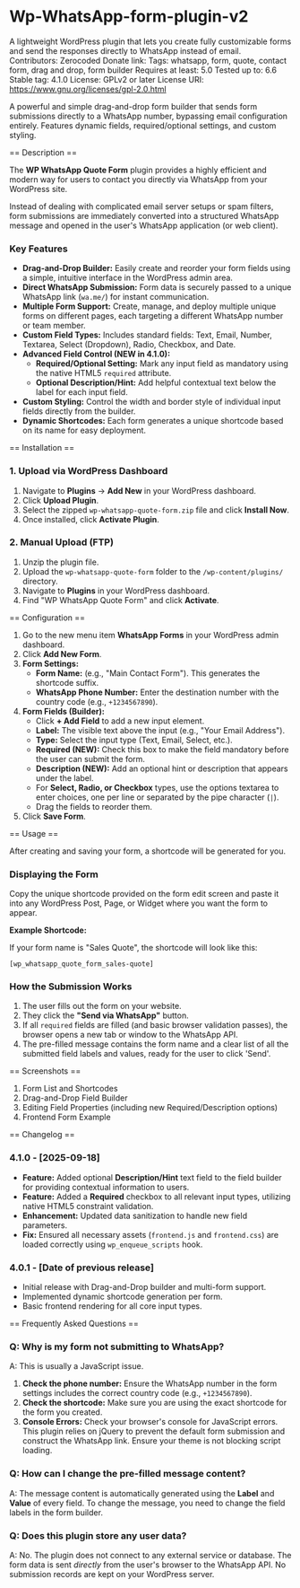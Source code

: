 # Wp-WhatsApp-form-plugin-v2
A lightweight WordPress plugin that lets you create fully customizable forms and send the responses directly to WhatsApp instead of email.
Contributors: Zerocoded
Donate link: 
Tags: whatsapp, form, quote, contact form, drag and drop, form builder
Requires at least: 5.0
Tested up to: 6.6
Stable tag: 4.1.0
License: GPLv2 or later
License URI: https://www.gnu.org/licenses/gpl-2.0.html

A powerful and simple drag-and-drop form builder that sends form submissions directly to a WhatsApp number, bypassing email configuration entirely. Features dynamic fields, required/optional settings, and custom styling.

== Description ==

The **WP WhatsApp Quote Form** plugin provides a highly efficient and modern way for users to contact you directly via WhatsApp from your WordPress site.

Instead of dealing with complicated email server setups or spam filters, form submissions are immediately converted into a structured WhatsApp message and opened in the user's WhatsApp application (or web client).

### Key Features

* **Drag-and-Drop Builder:** Easily create and reorder your form fields using a simple, intuitive interface in the WordPress admin area.
* **Direct WhatsApp Submission:** Form data is securely passed to a unique WhatsApp link (`wa.me/`) for instant communication.
* **Multiple Form Support:** Create, manage, and deploy multiple unique forms on different pages, each targeting a different WhatsApp number or team member.
* **Custom Field Types:** Includes standard fields: Text, Email, Number, Textarea, Select (Dropdown), Radio, Checkbox, and Date.
* **Advanced Field Control (NEW in 4.1.0):**
    * **Required/Optional Setting:** Mark any input field as mandatory using the native HTML5 `required` attribute.
    * **Optional Description/Hint:** Add helpful contextual text below the label for each input field.
* **Custom Styling:** Control the width and border style of individual input fields directly from the builder.
* **Dynamic Shortcodes:** Each form generates a unique shortcode based on its name for easy deployment.

== Installation ==

### 1. Upload via WordPress Dashboard

1.  Navigate to **Plugins** -> **Add New** in your WordPress dashboard.
2.  Click **Upload Plugin**.
3.  Select the zipped `wp-whatsapp-quote-form.zip` file and click **Install Now**.
4.  Once installed, click **Activate Plugin**.

### 2. Manual Upload (FTP)

1.  Unzip the plugin file.
2.  Upload the `wp-whatsapp-quote-form` folder to the `/wp-content/plugins/` directory.
3.  Navigate to **Plugins** in your WordPress dashboard.
4.  Find "WP WhatsApp Quote Form" and click **Activate**.

== Configuration ==

1.  Go to the new menu item **WhatsApp Forms** in your WordPress admin dashboard.
2.  Click **Add New Form**.
3.  **Form Settings:**
    * **Form Name:** (e.g., "Main Contact Form"). This generates the shortcode suffix.
    * **WhatsApp Phone Number:** Enter the destination number with the country code (e.g., `+1234567890`).
4.  **Form Fields (Builder):**
    * Click **+ Add Field** to add a new input element.
    * **Label:** The visible text above the input (e.g., "Your Email Address").
    * **Type:** Select the input type (Text, Email, Select, etc.).
    * **Required (NEW):** Check this box to make the field mandatory before the user can submit the form.
    * **Description (NEW):** Add an optional hint or description that appears under the label.
    * For **Select, Radio, or Checkbox** types, use the options textarea to enter choices, one per line or separated by the pipe character (`|`).
    * Drag the fields to reorder them.
5.  Click **Save Form**.

== Usage ==

After creating and saving your form, a shortcode will be generated for you.

### Displaying the Form

Copy the unique shortcode provided on the form edit screen and paste it into any WordPress Post, Page, or Widget where you want the form to appear.

**Example Shortcode:**

If your form name is "Sales Quote", the shortcode will look like this:

`[wp_whatsapp_quote_form_sales-quote]`

### How the Submission Works

1.  The user fills out the form on your website.
2.  They click the **"Send via WhatsApp"** button.
3.  If all `required` fields are filled (and basic browser validation passes), the browser opens a new tab or window to the WhatsApp API.
4.  The pre-filled message contains the form name and a clear list of all the submitted field labels and values, ready for the user to click 'Send'.

== Screenshots ==

1.  Form List and Shortcodes
2.  Drag-and-Drop Field Builder
3.  Editing Field Properties (including new Required/Description options)
4.  Frontend Form Example

== Changelog ==

### 4.1.0 - [2025-09-18]

* **Feature:** Added optional **Description/Hint** text field to the field builder for providing contextual information to users.
* **Feature:** Added a **Required** checkbox to all relevant input types, utilizing native HTML5 constraint validation.
* **Enhancement:** Updated data sanitization to handle new field parameters.
* **Fix:** Ensured all necessary assets (`frontend.js` and `frontend.css`) are loaded correctly using `wp_enqueue_scripts` hook.

### 4.0.1 - [Date of previous release]

* Initial release with Drag-and-Drop builder and multi-form support.
* Implemented dynamic shortcode generation per form.
* Basic frontend rendering for all core input types.

== Frequently Asked Questions ==

### Q: Why is my form not submitting to WhatsApp?

A: This is usually a JavaScript issue.
1. **Check the phone number:** Ensure the WhatsApp number in the form settings includes the correct country code (e.g., `+1234567890`).
2. **Check the shortcode:** Make sure you are using the exact shortcode for the form you created.
3. **Console Errors:** Check your browser's console for JavaScript errors. This plugin relies on jQuery to prevent the default form submission and construct the WhatsApp link. Ensure your theme is not blocking script loading.

### Q: How can I change the pre-filled message content?

A: The message content is automatically generated using the **Label** and **Value** of every field. To change the message, you need to change the field labels in the form builder.

### Q: Does this plugin store any user data?

A: No. The plugin does not connect to any external service or database. The form data is sent *directly* from the user's browser to the WhatsApp API. No submission records are kept on your WordPress server.
